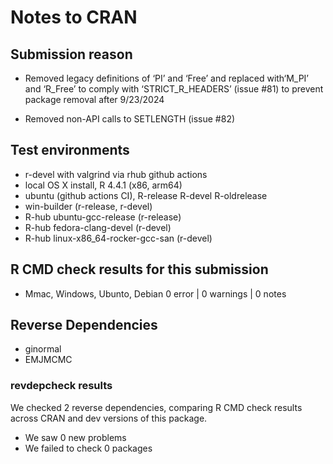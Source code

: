 # Notes to CRAN

## Submission reason 

- Removed legacy definitions of ‘PI’ and ‘Free’ and replaced with‘M_PI’ and ‘R_Free’ to comply with ‘STRICT_R_HEADERS’ (issue #81) to prevent package  removal after 9/23/2024

- Removed non-API calls to SETLENGTH (issue #82)

## Test environments

- r-devel with valgrind via rhub github actions
- local OS X install, R 4.4.1 (x86, arm64)
- ubuntu  (github actions CI), R-release R-devel R-oldrelease
- win-builder (r-release, r-devel)
- R-hub ubuntu-gcc-release (r-release)
- R-hub fedora-clang-devel (r-devel)
- R-hub linux-x86_64-rocker-gcc-san (r-devel)


## R CMD check results for this submission

* Mmac, Windows, Ubunto, Debian
 0 error | 0 warnings | 0 notes


## Reverse Dependencies

- ginormal
- EMJMCMC

### revdepcheck results

We checked 2 reverse dependencies, comparing R CMD check results across CRAN and dev versions of this package.

 * We saw 0 new problems
 * We failed to check 0 packages


